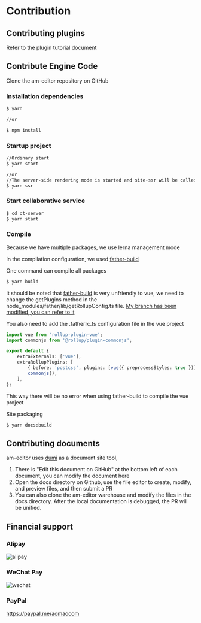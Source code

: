 # Contribution

## Contributing plugins

Refer to the plugin tutorial document

## Contribute Engine Code

Clone the am-editor repository on GitHub

### Installation dependencies

```bash
$ yarn

//or

$ npm install
```

### Startup project

```bash
//Ordinary start
$ yarn start

//or
//The server-side rendering mode is started and site-ssr will be called. To fully use ssr mode, you need to actively access port 7001 after startup
$ yarn ssr
```

### Start collaborative service

```bash
$ cd ot-server
$ yarn start
```

### Compile

Because we have multiple packages, we use lerna management mode

In the compilation configuration, we used [father-build](https://github.com/umijs/father)

One command can compile all packages

```bash
$ yarn build
```

It should be noted that [father-build](https://github.com/umijs/father) is very unfriendly to vue, we need to change the getPlugins method in the node_modules/father/lib/getRollupConfig.ts file. [My branch has been modified, you can refer to it](https://github.com/yanmao-cc/father/blob/master/packages/father-build/src/getRollupConfig.ts)

You also need to add the .fatherrc.ts configuration file in the vue project

```ts
import vue from 'rollup-plugin-vue';
import commonjs from '@rollup/plugin-commonjs';

export default {
	extraExternals: ['vue'],
	extraRollupPlugins: [
		{ before: 'postcss', plugins: [vue({ preprocessStyles: true })] },
		commonjs(),
	],
};
```

This way there will be no error when using father-build to compile the vue project

Site packaging

```bash
$ yarn docs:build
```

## Contributing documents

am-editor uses [dumi](https://d.umijs.org/) as a document site tool,

1. There is "Edit this document on GitHub" at the bottom left of each document, you can modify the document here
2. Open the docs directory on Github, use the file editor to create, modify, and preview files, and then submit a PR
3. You can also clone the am-editor warehouse and modify the files in the docs directory. After the local documentation is debugged, the PR will be unified.

## Financial support

### Alipay

![alipay](https://cdn-object.yanmao.cc/contribution/alipay.png?x-oss-process=image/resize,w_200)

### WeChat Pay

![wechat](https://cdn-object.yanmao.cc/contribution/weichat.png?x-oss-process=image/resize,w_200)

### PayPal

https://paypal.me/aomaocom
